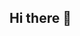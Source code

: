 ## Hi there 👋

<!--
**msbae0514/msbae0514** is a ✨ _special_ ✨ repository because its `README.md` (this file) appears on your GitHub profile.

## <h1>환영합니다..😀SmartIT Linux 실습과정입니다... <h1>
<p>
</p>
<br />
<h2>여기는 Linux Practice Lab 입니다..</h2>
<br />
<h2>My Tech. Stacks List⛳</h2>
